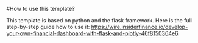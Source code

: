 #How to use this template?

This template is based on python and the flask framework.
Here is the full step-by-step guide how to use it:
https://wire.insiderfinance.io/develop-your-own-financial-dashboard-with-flask-and-plotly-46f8150364e6
